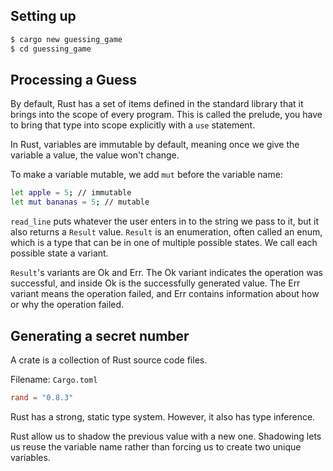 ## Setting up

```bash
$ cargo new guessing_game
$ cd guessing_game
```

## Processing a Guess

By default, Rust has a set of items defined in the standard library that it brings into the scope of every program. This is called the prelude, you have to bring that type into scope explicitly with a ```use``` statement.

In Rust, variables are immutable by default, meaning once we give the variable a value, the value won't change.

To make a variable mutable, we add ```mut``` before the variable name:

```bash
let apple = 5; // immutable
let mut bananas = 5; // mutable
```

```read_line``` puts whatever the user enters in to the string we pass to it, but it also returns a ```Result``` value.
```Result``` is an enumeration, often called an enum, which is a type that can be in one of multiple possible states.
We call each possible state a variant.

```Result```'s variants are Ok and Err. The Ok variant indicates the operation was successful, and inside Ok is the successfully generated value. The Err variant means the operation failed, and Err contains information about how or why the operation failed.

## Generating a secret number

A crate is a collection of Rust source code files.

Filename: `Cargo.toml`

```toml
rand = "0.8.3"
```

Rust has a strong, static type system.
However, it also has type inference.

Rust allow us to shadow the previous value with a new one.
Shadowing lets us reuse the variable name rather than forcing us to create two unique variables.